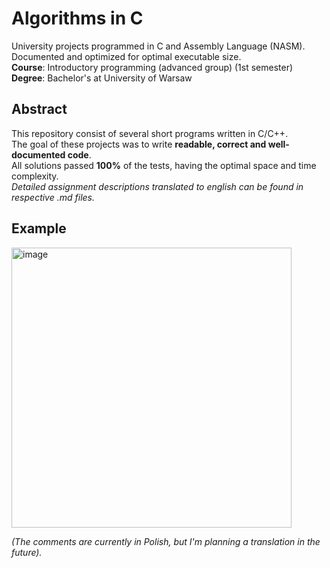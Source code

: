 # Algorithms in C
University projects programmed in C and Assembly Language (NASM). Documented and optimized for optimal executable size.  
**Course**: Introductory programming (advanced group) (1st semester)  
**Degree**: Bachelor's at University of Warsaw    


## Abstract
This repository consist of several short programs written in C/C++.  
The goal of these projects was to write **readable, correct and well-documented code**.  
All solutions passed **100%** of the tests, having the optimal space and time complexity.  
_Detailed assignment descriptions translated to english can be found in respective .md files._

## Example
<img width="448" alt="image" src="https://github.com/Andreluss/Algos-in-C/assets/64368904/a6d0d723-32bc-449c-a475-0ac4533f7c05">

_(The comments are currently in Polish, but I'm planning a translation in the future)._
